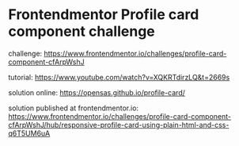 # Frontendmentor Profile card component challenge

challenge: https://www.frontendmentor.io/challenges/profile-card-component-cfArpWshJ

tutorial: https://www.youtube.com/watch?v=XQKRTdirzLQ&t=2669s

solution online: https://opensas.github.io/profile-card/

solution published at frontendmentor.io: https://www.frontendmentor.io/challenges/profile-card-component-cfArpWshJ/hub/responsive-profile-card-using-plain-html-and-css-q6T5UM6uA